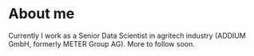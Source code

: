 # About me

Currently I work as a Senior Data Scientist in agritech industry (ADDIUM GmbH,
formerly METER Group AG). More to follow soon.
